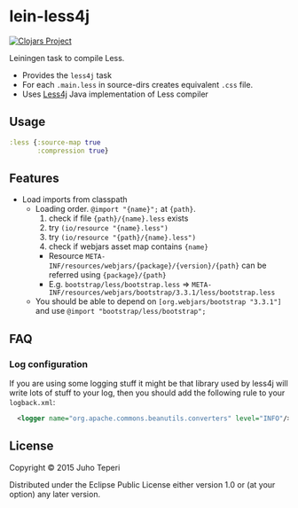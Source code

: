 # lein-less4j
[![Clojars Project](http://clojars.org/deraen/lein-less4j/latest-version.svg)](http://clojars.org/deraen/lein-less4j)

Leiningen task to compile Less.

* Provides the `less4j` task
* For each `.main.less` in source-dirs creates equivalent `.css` file.
* Uses [Less4j](https://github.com/SomMeri/less4j) Java implementation of Less compiler

## Usage

```clj
:less {:source-map true
       :compression true}
```

## Features

- Load imports from classpath
  - Loading order. `@import "{name}";` at `{path}`.
    1. check if file `{path}/{name}.less` exists
    2. try `(io/resource "{name}.less")`
    3. try `(io/resource "{path}/{name}.less")`
    4. check if webjars asset map contains `{name}`
      - Resource `META-INF/resources/webjars/{package}/{version}/{path}` can be referred using `{package}/{path}`
      - E.g. `bootstrap/less/bootstrap.less` => `META-INF/resources/webjars/bootstrap/3.3.1/less/bootstrap.less`
  - You should be able to depend on `[org.webjars/bootstrap "3.3.1"]`
    and use `@import "bootstrap/less/bootstrap";`

## FAQ

### Log configuration

If you are using some logging stuff it might be that library used by
less4j will write lots of stuff to your log, then you should add the following
rule to your `logback.xml`:

```xml
  <logger name="org.apache.commons.beanutils.converters" level="INFO"/>
```

## License

Copyright © 2015 Juho Teperi

Distributed under the Eclipse Public License either version 1.0 or (at your option) any later version.
